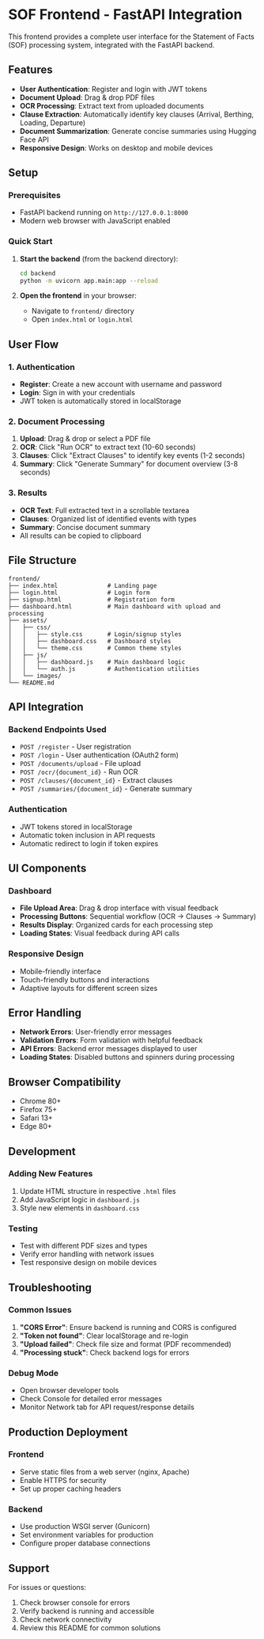 # SOF Frontend - FastAPI Integration

This frontend provides a complete user interface for the Statement of Facts (SOF) processing system, integrated with the FastAPI backend.

## Features

- **User Authentication**: Register and login with JWT tokens
- **Document Upload**: Drag & drop PDF files
- **OCR Processing**: Extract text from uploaded documents
- **Clause Extraction**: Automatically identify key clauses (Arrival, Berthing, Loading, Departure)
- **Document Summarization**: Generate concise summaries using Hugging Face API
- **Responsive Design**: Works on desktop and mobile devices

## Setup

### Prerequisites
- FastAPI backend running on `http://127.0.0.1:8000`
- Modern web browser with JavaScript enabled

### Quick Start
1. **Start the backend** (from the backend directory):
   ```bash
   cd backend
   python -m uvicorn app.main:app --reload
   ```

2. **Open the frontend** in your browser:
   - Navigate to `frontend/` directory
   - Open `index.html` or `login.html`

## User Flow

### 1. Authentication
- **Register**: Create a new account with username and password
- **Login**: Sign in with your credentials
- JWT token is automatically stored in localStorage

### 2. Document Processing
1. **Upload**: Drag & drop or select a PDF file
2. **OCR**: Click "Run OCR" to extract text (10-60 seconds)
3. **Clauses**: Click "Extract Clauses" to identify key events (1-2 seconds)
4. **Summary**: Click "Generate Summary" for document overview (3-8 seconds)

### 3. Results
- **OCR Text**: Full extracted text in a scrollable textarea
- **Clauses**: Organized list of identified events with types
- **Summary**: Concise document summary
- All results can be copied to clipboard

## File Structure

```
frontend/
├── index.html              # Landing page
├── login.html              # Login form
├── signup.html             # Registration form
├── dashboard.html          # Main dashboard with upload and processing
├── assets/
│   ├── css/
│   │   ├── style.css       # Login/signup styles
│   │   ├── dashboard.css   # Dashboard styles
│   │   └── theme.css       # Common theme styles
│   ├── js/
│   │   ├── dashboard.js    # Main dashboard logic
│   │   └── auth.js         # Authentication utilities
│   └── images/
└── README.md
```

## API Integration

### Backend Endpoints Used
- `POST /register` - User registration
- `POST /login` - User authentication (OAuth2 form)
- `POST /documents/upload` - File upload
- `POST /ocr/{document_id}` - Run OCR
- `POST /clauses/{document_id}` - Extract clauses
- `POST /summaries/{document_id}` - Generate summary

### Authentication
- JWT tokens stored in localStorage
- Automatic token inclusion in API requests
- Automatic redirect to login if token expires

## UI Components

### Dashboard
- **File Upload Area**: Drag & drop interface with visual feedback
- **Processing Buttons**: Sequential workflow (OCR → Clauses → Summary)
- **Results Display**: Organized cards for each processing step
- **Loading States**: Visual feedback during API calls

### Responsive Design
- Mobile-friendly interface
- Touch-friendly buttons and interactions
- Adaptive layouts for different screen sizes

## Error Handling

- **Network Errors**: User-friendly error messages
- **Validation Errors**: Form validation with helpful feedback
- **API Errors**: Backend error messages displayed to user
- **Loading States**: Disabled buttons and spinners during processing

## Browser Compatibility

- Chrome 80+
- Firefox 75+
- Safari 13+
- Edge 80+

## Development

### Adding New Features
1. Update HTML structure in respective `.html` files
2. Add JavaScript logic in `dashboard.js`
3. Style new elements in `dashboard.css`

### Testing
- Test with different PDF sizes and types
- Verify error handling with network issues
- Test responsive design on mobile devices

## Troubleshooting

### Common Issues
1. **"CORS Error"**: Ensure backend is running and CORS is configured
2. **"Token not found"**: Clear localStorage and re-login
3. **"Upload failed"**: Check file size and format (PDF recommended)
4. **"Processing stuck"**: Check backend logs for errors

### Debug Mode
- Open browser developer tools
- Check Console for detailed error messages
- Monitor Network tab for API request/response details

## Production Deployment

### Frontend
- Serve static files from a web server (nginx, Apache)
- Enable HTTPS for security
- Set up proper caching headers

### Backend
- Use production WSGI server (Gunicorn)
- Set environment variables for production
- Configure proper database connections

## Support

For issues or questions:
1. Check browser console for errors
2. Verify backend is running and accessible
3. Check network connectivity
4. Review this README for common solutions
